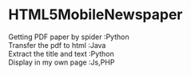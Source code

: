 # HTML5MobileNewspaper
Getting PDF paper by spider :Python<br>
Transfer the pdf to html    :Java<br>
Extract the title and text  :Python<br>
Display in my own page      :Js,PHP<br>
